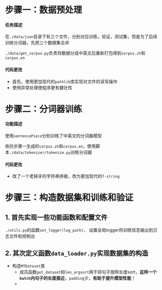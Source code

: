 # 步骤一：数据预处理

#### 任务描述

在`./data/json`目录下有三个文件，分别对应训练，验证，测试集，但是为了后续训练分词器，先把三个数据集合并

`./data/get_corpus.py`负责将数据分成中英文后重新打包得到`corpus.zh`和`corpus.en`

#### 代码更改

- 首先，使用更加现代的`pathlib`库实现对文件的读写操作
- 使用异常处理使程序更有健壮性





# 步骤二：分词器训练

#### 功能描述

使用`sentencePiece`分别训练了中英文的分词器模型

依托步骤一生成的`corpus.zh`和`corpus.en`，使用脚本`./data/tokenizer/tokenize.py`训练分词器

#### 代码更改

- 改了一个老掉牙的字符串拼接，改为更加现代的`f-string`





# 步骤三：构造数据集和训练和验证

## 1. 首先实现一些功能函数和配置文件

`./utils.py`的函数`set_logger(log_path)`， 设置全局logger将训练信息输出到日志文件和控制台



## 2. 其次定义函数`data_loader.py`实现数据集的构造

- 构造`MTDataset`类
  - 成员函数`get_dataset`和`len_argsort`用于将句子按照长度sort，**这样一个`batch`内句子的长度接近**，`padding`少，**有助于提升模型性能**！
  - 